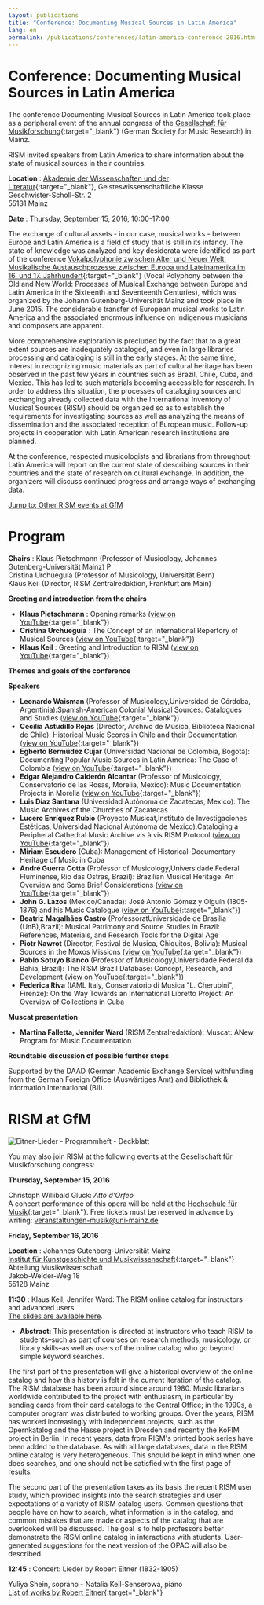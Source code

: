 ```yaml
---
layout: publications
title: "Conference: Documenting Musical Sources in Latin America"
lang: en
permalink: /publications/conferences/latin-america-conference-2016.html
---
```


# Conference: Documenting Musical Sources in Latin America

The conference Documenting Musical Sources in Latin America took place as a peripheral event of the annual congress of the [Gesellschaft für Musikforschung](http://www.gfm2016.uni-mainz.de/){:target="_blank"} (German Society for Music Research) in Mainz.

RISM invited speakers from Latin America to share information about the state of musical sources in their countries.  
  
**Location** : [Akademie der Wissenschaften und der Literatur](http://www.adwmainz.de/anfahrt.html){:target="_blank"}, Geisteswissenschaftliche Klasse  
Geschwister-Scholl-Str. 2  
55131 Mainz

**Date** : Thursday, September 15, 2016, 10:00-17:00

The exchange of cultural assets - in our case, musical works - between Europe and Latin America is a field of study that is still in its infancy. The state of knowledge was analyzed and key desiderata were identified as part of the conference [Vokalpolyphonie zwischen Alter und Neuer Welt: Musikalische Austauschprozesse zwischen Europa und Lateinamerika im 16. und 17. Jahrhundert](http://www.troja-online.eu/10.html){:target="_blank"} (Vocal Polyphony between the Old and New World: Processes of Musical Exchange between Europe and Latin America in the Sixteenth and Seventeenth Centuries), which was organized by the Johann Gutenberg-Universität Mainz and took place in June 2015. The considerable transfer of European musical works to Latin America and the associated enormous influence on indigenous musicians and composers are apparent.

More comprehensive exploration is precluded by the fact that to a great extent sources are inadequately cataloged, and even in large libraries processing and cataloging is still in the early stages. At the same time, interest in recognizing music materials as part of cultural heritage has been observed in the past few years in countries such as Brazil, Chile, Cuba, and Mexico. This has led to such materials becoming accessible for research. In order to address this situation, the processes of cataloging sources and exchanging already collected data with the International Inventory of Musical Sources (RISM) should be organized so as to establish the requirements for investigating sources as well as analyzing the means of dissemination and the associated reception of European music. Follow-up projects in cooperation with Latin American research institutions are planned.

At the conference, respected musicologists and librarians from throughout Latin America will report on the current state of describing sources in their countries and the state of research on cultural exchange. In addition, the organizers will discuss continued progress and arrange ways of exchanging data.



[Jump to: Other RISM events at GfM](#c3292)

# Program

**Chairs** : Klaus Pietschmann (Professor of Musicology, Johannes Gutenberg-Universität Mainz) P  
Cristina Urchueguía (Professor of Musicology, Universität Bern)  
Klaus Keil (Director, RISM Zentralredaktion, Frankfurt am Main)

**Greeting and introduction from the chairs**

- **Klaus Pietschmann** : Opening remarks ([view on YouTube](https://youtu.be/bYvK-w2qTNo){:target="_blank"})
- **Cristina Urchueguía** : The Concept of an International Repertory of Musical Sources ([view on YouTube](https://youtu.be/1ROti64TIUc){:target="_blank"})
- **Klaus Keil** : Greeting and Introduction to RISM ([view on YouTube](https://youtu.be/AcBicQv5Wy8){:target="_blank"})

**Themes and goals of the conference**

**Speakers**

- **Leonardo Waisman** (Professor of Musicology,Universidad de Córdoba, Argentinia):Spanish-American Colonial Musical Sources: Catalogues and Studies ([view on YouTube](https://youtu.be/EyF2N63DOOk?list=PL9SyOIE9iSYI-qGaDNQhXCptexIif8Scm){:target="_blank"})
- **Cecilia Astudillo Rojas** (Director, Archivo de Música, Biblioteca Nacional de Chile): Historical Music Scores in Chile and their Documentation ([view on YouTube](https://youtu.be/AoIwrrvLWeg?list=PL9SyOIE9iSYI-qGaDNQhXCptexIif8Scm){:target="_blank"})
- **Egberto Bermúdez Cujar** (Universidad Nacional de Colombia, Bogotá): Documenting Popular Music Sources in Latin America: The Case of Colombia ([view on YouTube](https://youtu.be/CEpYx2ZmjIM){:target="_blank"})
- **Edgar Alejandro Calderón Alcantar** (Professor of Musicology, Conservatorio de las Rosas, Morelia, Mexico): Music Documentation Projects in Morelia ([view on YouTube](https://youtu.be/JMC5JgEJCnQ){:target="_blank"})
- **Luis Díaz Santana** (Universidad Autónoma de Zacatecas, Mexico): The Music Archives of the Churches of Zacatecas
- **Lucero Enríquez Rubio** (Proyecto Musicat,Instituto de Investigaciones Estéticas, Universidad Nacional Autónoma de México):Cataloging a Peripheral Cathedral Music Archive vis à vis RISM Protocol ([view on YouTube](https://youtu.be/IX8XK5555Mk){:target="_blank"})
- **Miriam Escudero** (Cuba): Management of Historical-Documentary Heritage of Music in Cuba
- **André Guerra Cotta** (Professor of Musicology,Universidade Federal Fluminense, Rio das Ostras, Brazil): Brazilian Musical Heritage: An Overview and Some Brief Considerations ([view on YouTube](https://youtu.be/z_VjkqV-RvE){:target="_blank"})
- **John G. Lazos** (Mexico/Canada): José Antonio Gómez y Olguín (1805-1876) and his Music Catalogue ([view on YouTube](https://youtu.be/Yo5ev9ZZ5mA){:target="_blank"})
- **Beatriz Magalhães Castro** (ProfessoratUniversidade de Brasilia (UnB),Brazil): Musical Patrimony and Source Studies in Brazil: References, Materials, and Research Tools for the Digital Age
- **Piotr Nawrot** (Director, Festival de Musica, Chiquitos, Bolivia): Musical Sources in the Moxos Missions ([view on YouTube](https://youtu.be/7TFxTM_A55o){:target="_blank"})
- **Pablo Sotuyo Blanco** (Professor of Musicology,Universidade Federal da Bahia, Brazil): The RISM Brazil Database: Concept, Research, and Development ([view on YouTube](https://youtu.be/mwbE5XK1j6M){:target="_blank"})
- **Federica Riva** (IAML Italy, Conservatorio di Musica "L. Cherubini", Firenze): On the Way Towards an International Libretto Project: An Overview of Collections in Cuba



**Muscat presentation**

- **Martina Falletta, Jennifer Ward** (RISM Zentralredaktion): Muscat: ANew Program for Music Documentation 

**Roundtable discussion of possible further steps**



Supported by the DAAD (German Academic Exchange Service) withfunding from the German Foreign Office (Auswärtiges Amt) and Bibliothek & Information International (BII).

# RISM at GfM

 ![](/images/news-old-website/csm_Eitner-Lieder_-_Programmheft_-_Deckblatt_1885bd938b.jpg "Eitner-Lieder - Programmheft - Deckblatt")

You may also join RISM at the following events at the Gesellschaft für Musikforschung congress:

**Thursday, September 15, 2016**

Christoph Willibald Gluck: _Atto d'Orfeo_  
A concert performance of this opera will be held at the [Hochschule für Musik](http://www.musik.uni-mainz.de/4853_DEU_HTML.php){:target="_blank"}. Free tickets must be reserved in advance by writing: [veranstaltungen-musik@uni-mainz.de](mailto:veranstaltungen-musik@uni-mainz.de "Opens window for sending email")

**Friday, September 16, 2016**

**Location** : Johannes Gutenberg-Universität Mainz  
[Institut für Kunstgeschichte und Musikwissenschaft](https://www.kunstgeschichte.uni-mainz.de/kontakt-id-1934/){:target="_blank"}  
Abteilung Musikwissenschaft  
Jakob-Welder-Weg 18   
55128 Mainz

**11:30** : Klaus Keil, Jennifer Ward: The RISM online catalog for instructors and advanced users  
[The slides are available here](/resources-old-website/community-content/events/RISM_for_instructors_presentation_PDF.pdf).

- **Abstract:** This presentation is directed at instructors who teach RISM to students–such as part of courses on research methods, musicology, or library skills–as well as users of the online catalog who go beyond simple keyword searches.  
  

The first part of the presentation will give a historical overview of the online catalog and how this history is felt in the current iteration of the catalog. The RISM database has been around since around 1980. Music librarians worldwide contributed to the project with enthusiasm, in particular by sending cards from their card catalogs to the Central Office; in the 1990s, a computer program was distributed to working groups. Over the years, RISM has worked increasingly with independent projects, such as the Opernkatalog and the Hasse project in Dresden and recently the KoFIM project in Berlin. In recent years, data from RISM's printed book series have been added to the database. As with all large databases, data in the RISM online catalog is very heterogeneous. This should be kept in mind when one does searches, and one should not be satisfied with the first page of results.

The second part of the presentation takes as its basis the recent RISM user study, which provided insights into the search strategies and user expectations of a variety of RISM catalog users. Common questions that people have on how to search, what information is in the catalog, and common mistakes that are made or aspects of the catalog that are overlooked will be discussed. The goal is to help professors better demonstrate the RISM online catalog in interactions with students. User-generated suggestions for the next version of the OPAC will also be described.

**12:45** : Concert: Lieder by Robert Eitner (1832-1905)

Yuliya Shein, soprano - Natalia Keil-Senserowa, piano  
[List of works by Robert Eitner](https://de.wikisource.org/wiki/Robert_Eitner#Kompositionen){:target="_blank"}